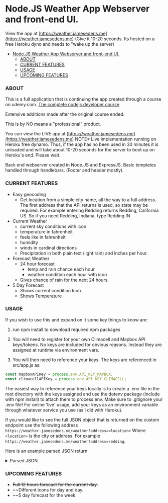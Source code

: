# Node.JS Weather App Webserver and front-end UI.

View the app at [https://weather.jamesedens.me](https://weather.jamesedens.me)
(Give it 10-20 seconds. Its hosted on a free Heroku dyno and needs to "wake up
the server)

- [Node.JS Weather App Webserver and front-end UI.](#nodejs-weather-app-webserver-and-front-end-ui)
    - [ABOUT](#about)
    - [CURRENT FEATURES](#current-features)
    - [USAGE](#usage)
    - [UPCOMING FEATURES](#upcoming-features)

### ABOUT

This is a full application that is continuing the app created through a course on udemy.com.
[The complete nodejs developer course](https://www.udemy.com/course/the-complete-nodejs-developer-course-2/)

Extensive additions made after the original course ended.

This is by NO means a "professional" product.

You can view the LIVE app at [https://weather.jamesedens.me](https://weather.jamesedens.me)
NOTE\* Live implementation running on Heroku free dynamo. Thus, if the app has no been used in 30 minutes it is unloaded and will take about 10-20 seconds for the server to boot up on Heroku's end. Please wait.

Back end webserver created in Node.JS and ExpressJS. Basic templates handled through handlebars. (Footer and header mostly).

### CURRENT FEATURES

- Easy geocoding
  - Get location from a simple city name, all the way to a full address. The first address that the API returns is used, so state may be required. For example entering Redding returns Redding, California US. So if you need Redding, Indiana, type Redding IN
- Current Weather
  - current sky conditions with icon
  - temperature in fahrenheit
  - feels like in fahrenheit
  - humidity
  - winds in cardinal directions
  - Precipitation in both plain text (light rain) and inches per hour.
- Forecast Weather
  - 24 hour forecast
    - temp and rain chance each hour
    - weather condition each hour with icon
  - Gives chance of rain for the next 24 hours.
- 5 Day Forecast
  - Shows current condition Icon
  - Shows Temperature

### USAGE

If you wish to use this and expand on it some key things to know are:

1. run npm install to download required npm packages

2. You will need to register for your own Climacell and Mapbox API keys/tokens.
   No keys are included for obvious reasons. Instead they are assigned at runtime via environment vars.

3. You will then need to reference your keys. The keys are referenced in
   src/app.js as:

```javascript
const mapboxAPIKey = process.env.API_KEY_MAPBOX;
const climacellAPIKey = process.env.API_KEY_CLIMACELL;
```

The easiest way to reference your keys locally is to create a .env file in the root directory with the keys assigned
and use the dotenv package (include with npm install) to attach them to process.env. Make sure to .gitignore your .env file! For online 'live' usage, add your keys as an environment variable through whatever service you use (as I did with Heroku).

If you would like to see the full JSON object that is returned on the custom endpoint use the following address
`https://weather.jamesedens.me/weather?address=<location>`
Where `<location>` is the city or address. For example `https://weather.jamesedens.me/weather?address=redding`.

Here is an example parsed JSON return

<details>
<summary>Parsed JSON</summary>
```json
{
  "geocode": {
    "type": "Geocode",
    "Latitude": 40.5864,
    "Longitude": -122.3917,
    "Location": "Redding, California, United States"
  },
  "currentForecast": {
    "temp": 38.75,
    "units": "F",
    "windSpeed": 12.58,
    "windUnits": "mph",
    "windDirection": 176.75,
    "precipitation": 0.0433,
    "precipitationUnits": "in/hr",
    "humidity": 83.25,
    "feelsLike": 30.88,
    "cardinalWindHeading": "S",
    "precipitationType": "rain",
    "precipWord": "Light",
    "weatherCode": "rain_light"
  },
  "futureForecast": {
    "hourWeather": [
      {
        "time": "2021-01-27T01:00:00.000Z",
        "temp": "39F",
        "sunrise": "2021-01-27T15:23:21.851Z",
        "sunset": "2021-01-28T01:21:49.074Z",
        "rainChanceAtHour": "60%",
        "weatherCode": "cloudy",
        "dayNight": "night"
      },
      {
        "time": "2021-01-27T02:00:00.000Z",
        "temp": "39F",
        "sunrise": "2021-01-27T15:23:21.851Z",
        "sunset": "2021-01-28T01:21:49.074Z",
        "rainChanceAtHour": "51%",
        "weatherCode": "cloudy",
        "dayNight": "night"
      },
      {
        "time": "2021-01-27T03:00:00.000Z",
        "temp": "38F",
        "sunrise": "2021-01-27T15:23:21.851Z",
        "sunset": "2021-01-28T01:21:49.074Z",
        "rainChanceAtHour": "60%",
        "weatherCode": "cloudy",
        "dayNight": "night"
      },
      {
        "time": "2021-01-27T04:00:00.000Z",
        "temp": "37F",
        "sunrise": "2021-01-27T15:23:21.851Z",
        "sunset": "2021-01-28T01:21:49.074Z",
        "rainChanceAtHour": "100%",
        "weatherCode": "snow_heavy",
        "dayNight": "night"
      },
      {
        "time": "2021-01-27T05:00:00.000Z",
        "temp": "36F",
        "sunrise": "2021-01-27T15:23:21.851Z",
        "sunset": "2021-01-28T01:21:49.074Z",
        "rainChanceAtHour": "100%",
        "weatherCode": "snow_heavy",
        "dayNight": "night"
      },
      {
        "time": "2021-01-27T06:00:00.000Z",
        "temp": "36F",
        "sunrise": "2021-01-27T15:23:21.851Z",
        "sunset": "2021-01-28T01:21:49.074Z",
        "rainChanceAtHour": "100%",
        "weatherCode": "snow_heavy",
        "dayNight": "night"
      },
      {
        "time": "2021-01-27T07:00:00.000Z",
        "temp": "34F",
        "sunrise": "2021-01-27T15:23:21.851Z",
        "sunset": "2021-01-28T01:21:49.074Z",
        "rainChanceAtHour": "100%",
        "weatherCode": "snow_heavy",
        "dayNight": "night"
      },
      {
        "time": "2021-01-27T08:00:00.000Z",
        "temp": "33F",
        "sunrise": "2021-01-27T15:23:21.851Z",
        "sunset": "2021-01-28T01:21:49.074Z",
        "rainChanceAtHour": "100%",
        "weatherCode": "snow_heavy",
        "dayNight": "night"
      },
      {
        "time": "2021-01-27T09:00:00.000Z",
        "temp": "33F",
        "sunrise": "2021-01-27T15:23:21.851Z",
        "sunset": "2021-01-28T01:21:49.074Z",
        "rainChanceAtHour": "100%",
        "weatherCode": "snow_heavy",
        "dayNight": "night"
      },
      {
        "time": "2021-01-27T10:00:00.000Z",
        "temp": "33F",
        "sunrise": "2021-01-27T15:23:21.851Z",
        "sunset": "2021-01-28T01:21:49.074Z",
        "rainChanceAtHour": "90%",
        "weatherCode": "flurries",
        "dayNight": "night"
      },
      {
        "time": "2021-01-27T11:00:00.000Z",
        "temp": "33F",
        "sunrise": "2021-01-27T15:23:21.851Z",
        "sunset": "2021-01-28T01:21:49.074Z",
        "rainChanceAtHour": "70%",
        "weatherCode": "snow_heavy",
        "dayNight": "night"
      },
      {
        "time": "2021-01-27T12:00:00.000Z",
        "temp": "34F",
        "sunrise": "2021-01-27T15:23:21.851Z",
        "sunset": "2021-01-28T01:21:49.074Z",
        "rainChanceAtHour": "70%",
        "weatherCode": "cloudy",
        "dayNight": "night"
      },
      {
        "time": "2021-01-27T13:00:00.000Z",
        "temp": "33F",
        "sunrise": "2021-01-27T15:23:21.851Z",
        "sunset": "2021-01-28T01:21:49.074Z",
        "rainChanceAtHour": "90%",
        "weatherCode": "snow",
        "dayNight": "night"
      },
      {
        "time": "2021-01-27T14:00:00.000Z",
        "temp": "35F",
        "sunrise": "2021-01-27T15:23:21.851Z",
        "sunset": "2021-01-28T01:21:49.074Z",
        "rainChanceAtHour": "80%",
        "weatherCode": "cloudy",
        "dayNight": "night"
      },
      {
        "time": "2021-01-27T15:00:00.000Z",
        "temp": "33F",
        "sunrise": "2021-01-27T15:23:21.851Z",
        "sunset": "2021-01-28T01:21:49.074Z",
        "rainChanceAtHour": "51%",
        "weatherCode": "snow_light",
        "dayNight": "night"
      },
      {
        "time": "2021-01-27T16:00:00.000Z",
        "temp": "33F",
        "sunrise": "2021-01-27T15:23:21.851Z",
        "sunset": "2021-01-28T01:21:49.074Z",
        "rainChanceAtHour": "40%",
        "weatherCode": "cloudy",
        "dayNight": "day"
      },
      {
        "time": "2021-01-27T17:00:00.000Z",
        "temp": "35F",
        "sunrise": "2021-01-27T15:23:21.851Z",
        "sunset": "2021-01-28T01:21:49.074Z",
        "rainChanceAtHour": "21%",
        "weatherCode": "cloudy",
        "dayNight": "day"
      },
      {
        "time": "2021-01-27T18:00:00.000Z",
        "temp": "37F",
        "sunrise": "2021-01-27T15:23:21.851Z",
        "sunset": "2021-01-28T01:21:49.074Z",
        "rainChanceAtHour": "31%",
        "weatherCode": "cloudy",
        "dayNight": "day"
      },
      {
        "time": "2021-01-27T19:00:00.000Z",
        "temp": "45F",
        "sunrise": "2021-01-27T15:23:21.851Z",
        "sunset": "2021-01-28T01:21:49.074Z",
        "rainChanceAtHour": "25%",
        "weatherCode": "cloudy",
        "dayNight": "day"
      },
      {
        "time": "2021-01-27T20:00:00.000Z",
        "temp": "41F",
        "sunrise": "2021-01-27T15:23:21.851Z",
        "sunset": "2021-01-28T01:21:49.074Z",
        "rainChanceAtHour": "50%",
        "weatherCode": "rain_light",
        "dayNight": "day"
      },
      {
        "time": "2021-01-27T21:00:00.000Z",
        "temp": "43F",
        "sunrise": "2021-01-27T15:23:21.851Z",
        "sunset": "2021-01-28T01:21:49.074Z",
        "rainChanceAtHour": "50%",
        "weatherCode": "rain_light",
        "dayNight": "day"
      },
      {
        "time": "2021-01-27T22:00:00.000Z",
        "temp": "44F",
        "sunrise": "2021-01-27T15:23:21.851Z",
        "sunset": "2021-01-28T01:21:49.074Z",
        "rainChanceAtHour": "55%",
        "weatherCode": "drizzle",
        "dayNight": "day"
      },
      {
        "time": "2021-01-27T23:00:00.000Z",
        "temp": "44F",
        "sunrise": "2021-01-27T15:23:21.851Z",
        "sunset": "2021-01-28T01:21:49.074Z",
        "rainChanceAtHour": "55%",
        "weatherCode": "drizzle",
        "dayNight": "day"
      },
      {
        "time": "2021-01-28T00:00:00.000Z",
        "temp": "44F",
        "sunrise": "2021-01-28T15:22:30.213Z",
        "sunset": "2021-01-29T01:23:01.690Z",
        "rainChanceAtHour": "55%",
        "weatherCode": "drizzle",
        "dayNight": "night"
      },
      {
        "time": "2021-01-28T01:00:00.000Z",
        "temp": "44F",
        "sunrise": "2021-01-28T15:22:30.213Z",
        "sunset": "2021-01-29T01:23:01.690Z",
        "rainChanceAtHour": "60%",
        "weatherCode": "drizzle",
        "dayNight": "night"
      },
      {
        "time": "2021-01-28T02:00:00.000Z",
        "temp": "43F",
        "sunrise": "2021-01-28T15:22:30.213Z",
        "sunset": "2021-01-29T01:23:01.690Z",
        "rainChanceAtHour": "60%",
        "weatherCode": "drizzle",
        "dayNight": "night"
      }
    ],
    "rainChanceIn24Hours": 100
  },
  "dailyForecast": {
    "dailyWeather": [
      {
        "time": "2021-01-26",
        "minTemp": "34F",
        "maxTemp": "42F",
        "sunrise": "2021-01-27T15:23:21.851Z",
        "sunset": "2021-01-28T01:21:49.074Z",
        "rainChance": "85%",
        "weatherCode": "snow_heavy",
        "observationDate": "2021-01-26T00:00:00.000Z"
      },
      {
        "time": "2021-01-27",
        "minTemp": "34F",
        "maxTemp": "42F",
        "sunrise": "2021-01-28T15:22:30.213Z",
        "sunset": "2021-01-29T01:23:01.690Z",
        "rainChance": "75%",
        "weatherCode": "rain",
        "observationDate": "2021-01-27T00:00:00.000Z"
      },
      {
        "time": "2021-01-28",
        "minTemp": "34F",
        "maxTemp": "42F",
        "sunrise": "2021-01-29T15:21:36.761Z",
        "sunset": "2021-01-30T01:24:14.480Z",
        "rainChance": "40%",
        "weatherCode": "rain_light",
        "observationDate": "2021-01-28T00:00:00.000Z"
      },
      {
        "time": "2021-01-29",
        "minTemp": "34F",
        "maxTemp": "42F",
        "sunrise": "2021-01-30T15:20:41.531Z",
        "sunset": "2021-01-31T01:25:27.406Z",
        "rainChance": "75%",
        "weatherCode": "rain_light",
        "observationDate": "2021-01-29T00:00:00.000Z"
      },
      {
        "time": "2021-01-30",
        "minTemp": "34F",
        "maxTemp": "42F",
        "sunrise": "2021-01-31T15:19:44.553Z",
        "sunset": "2021-02-01T01:26:40.432Z",
        "rainChance": "45%",
        "weatherCode": "drizzle",
        "observationDate": "2021-01-30T00:00:00.000Z"
      },
      {
        "time": "2021-01-31",
        "minTemp": "34F",
        "maxTemp": "42F",
        "sunrise": "2021-02-01T15:18:45.863Z",
        "sunset": "2021-02-02T01:27:53.524Z",
        "rainChance": "90%",
        "weatherCode": "rain_light",
        "observationDate": "2021-01-31T00:00:00.000Z"
      },
      {
        "time": "2021-02-01",
        "minTemp": "34F",
        "maxTemp": "42F",
        "sunrise": "2021-02-02T15:17:45.495Z",
        "sunset": "2021-02-03T01:29:06.650Z",
        "rainChance": "95%",
        "weatherCode": "flurries",
        "observationDate": "2021-02-01T00:00:00.000Z"
      }
    ]
  }
}
```
</details>

### UPCOMING FEATURES

- ~~Full 12 hours forecast for the current day.~~
- ~~Different icons for day and day.
- ~~5 day forecast for the week.
